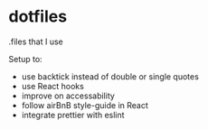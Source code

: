 # dotfiles

.files that I use

Setup to:

-   use backtick instead of double or single quotes
-   use React hooks
-   improve on accessability
-   follow airBnB style-guide in React
-   integrate prettier with eslint
